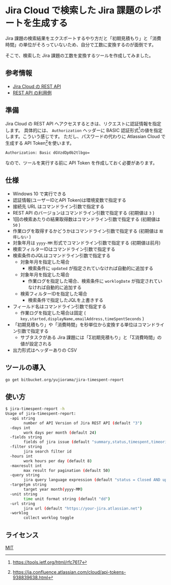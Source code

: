 # Jira Cloud で検索した Jira 課題のレポートを生成する

Jira 課題の検索結果をエクスポートするやり方だと「初期見積もり」と「消費時間」の単位がそろっていないため、自分で工数に変換するのが面倒です。

そこで、検索した Jira 課題の工数を変換するツールを作成してみました。

## 参考情報

* [Jira Cloud の REST API](https://developer.atlassian.com/server/jira/platform/rest-apis/)
* [REST API の利用例](https://developer.atlassian.com/server/jira/platform/jira-rest-api-examples/)

## 準備

Jira Cloud の REST API へアクセスするときは、リクエストに認証情報を指定します。
具体的には、 `Authorization` ヘッダーに BASIC 認証形式[^1]の値を指定します。こういう感じです。
ただし、パスワードの代わりに Atlassian Cloud で生成する API Token[^2]を使います。

```
Authorization: Basic dGVzdDp0b2tlbgo=
```

なので、ツールを実行する前に API Token を作成しておく必要があります。

[^1]: https://tools.ietf.org/html/rfc7617
[^2]: https://ja.confluence.atlassian.com/cloud/api-tokens-938839638.html

## 仕様

* Windows 10 で実行できる
* 認証情報(ユーザーIDとAPI Token)は環境変数で指定する
* 接続先 URL はコマンドライン引数で指定する
* REST API のバージョンはコマンドライン引数で指定する (初期値は `3` )
* 1回の検索あたりの結果取得数はコマンドライン引数で指定する (初期値は `50` )
* 作業ログを取得するかどうかはコマンドライン引数で指定する (初期値は `取得しない` )
* 対象年月は `yyyy-MM` 形式でコマンドライン引数で指定する (初期値は前月)
* 検索フィルターIDはコマンドライン引数で指定する
* 検索条件のJQLはコマンドライン引数で指定する
    * 対象年月を指定した場合
        * 検索条件に `updated` が指定されていなければ自動的に追加する
    * 対象年月を指定した場合
        * 作業ログを指定した場合、検索条件に `worklogDate` が指定されていなければ自動的に追加する
    * 検索フィルターIDを指定した場合
        * 検索条件で指定したJQLを上書きする
* フィールド名はコマンドライン引数で指定する
    * 作業ログを指定した場合は固定 ( `key,started,displayName,emailAddress,timeSpentSeconds` )
* 「初期見積もり」や「消費時間」を秒単位から変換する単位はコマンドライン引数で指定する
    - サブタスクがある Jira 課題には「Σ初期見積もり」と「Σ消費時間」の値が設定される
* 出力形式はヘッダーありの CSV

## ツールの導入

```bash
go get bitbucket.org/yujiorama/jira-timespent-report
```

## 使い方

```bash
$ jira-timespent-report -h
Usage of jira-timespent-report:
  -api string
        number of API Version of Jira REST API (default "3")
  -days int
        work days per month (default 24)
  -fields string
        fields of jira issue (default "summary,status,timespent,timeoriginalestimate,aggregatetimespent,aggregatetimeoriginalestimate")
  -filter string
        jira search filter id
  -hours int
        work hours per day (default 8)
  -maxresult int
        max result for pagination (default 50)
  -query string
        jira query language expression (default "status = Closed AND updated >= startOfMonth(-1) AND updated <= endOfMonth(-1)")
  -targetym string
        target year month(yyyy-MM)
  -unit string
        time unit format string (default "dd")
  -url string
        jira url (default "https://your-jira.atlassian.net")
  -worklog
        collect worklog toggle
```

## ライセンス

[MIT](./LICENSE)
